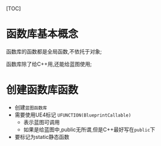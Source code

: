 [TOC]

# 函数库基本概念

函数库的函数都是全局函数,不依托于对象;

函数库除了给C++用,还能给蓝图使用;

# 创建函数库函数

- 创建`蓝图函数库`
- 需要使用UE4标记 `UFUNCTION(BlueprintCallable)`
  - 表示蓝图可调用
  - 如果是给蓝图中,public无所谓,但是C++最好写在`public`下
- 要标记为static静态函数